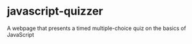# javascript-quizzer
A webpage that presents a timed multiple-choice quiz on the basics of JavaScript
